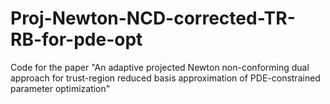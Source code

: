 # Proj-Newton-NCD-corrected-TR-RB-for-pde-opt
Code for the paper "An adaptive projected Newton non-conforming dual approach for trust-region reduced basis approximation of PDE-constrained parameter optimization"
